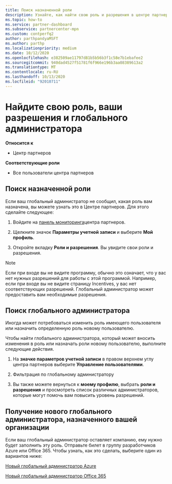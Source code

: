 ```yaml
---
title: Поиск назначенной роли
description: Узнайте, как найти свою роль и разрешения в центре партнеров.
ms.topic: how-to
ms.service: partner-dashboard
ms.subservice: partnercenter-mpn
ms.custom: contperfq2
author: parthpandyaMSFT
ms.author: parthp
ms.localizationpriority: medium
ms.date: 10/12/2020
ms.openlocfilehash: e382509ae11797d81b5b56b3f1c58e7b1ebafee2
ms.sourcegitcommit: 940dad4527f51781f6f966e196b3aa08389613a2
ms.translationtype: MT
ms.contentlocale: ru-RU
ms.lasthandoff: 10/13/2020
ms.locfileid: "92010711"
---
```

# <a name="find-your-role-your-permissions-and-your-global-admin"></a>Найдите свою роль, ваши разрешения и глобального администратора

**Относится к**
- Центр партнеров

**Соответствующие роли**

- Все пользователи центра партнеров

## <a name="find-the-role-youve-been-assigned"></a>Поиск назначенной роли

Если ваш глобальный администратор не сообщил, какая роль вам назначена, вы можете узнать это в Центре партнеров. Для этого сделайте следующее:

1. Войдите на [панель мониторинга](https://partner.microsoft.com/dashboard/home)центра партнеров.

1. Щелкните значок **Параметры учетной записи** и выберите **Мой профиль**.
 
1. Откройте вкладку **Роли и разрешения**. Вы увидите свои роли и разрешения.
 
>[!Note]
>Если при входе вы не видите программу, обычно это означает, что у вас нет нужных разрешений для работы с этой программой. Например, если при входе вы не видите страницу Incentives, у вас нет соответствующих разрешений. Глобальный администратор может предоставить вам необходимые разрешения.

## <a name="find-your-global-admin"></a>Поиск глобального администратора

Иногда может потребоваться изменить роль имеющего пользователя или назначить определенную роль новому пользователю.

Чтобы найти глобального администратора, который может вносить изменения в роль или назначать роли новому пользователю, выполните следующие действия. 

1. На **значке параметров учетной записи** в правом верхнем углу центра партнеров выберите **Управление пользователями**.

1. Фильтрация по глобальному администратору

1. Вы также можете вернуться к **моему профилю**, выбрать **роли и разрешения** и просмотреть список различных администраторов, которые могут помочь вам повысить уровень разрешений. 


## <a name="get-a-new-global-admin-assigned-to-your-company"></a>Получение нового глобального администратора, назначенного вашей организации

Если ваш глобальный администратор оставляет компанию, ему нужно будет заполнить эту роль. Отправьте билет в группу разработчиков Azure или Office 365. Чтобы узнать, как это сделать, выберите один из вариантов ниже:

[Новый глобальный администратор Azure](https://support.microsoft.com/help/4505981/what-to-do-if-the-only-admin-for-your-mpn-program-has-left-the-company)

[Новый глобальный администратор Office 365](https://admin.microsoft.com/)

